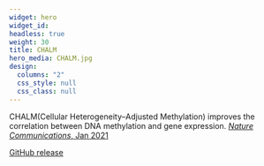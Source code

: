 ```yaml
---
widget: hero
widget_id:
headless: true
weight: 30
title: CHALM
hero_media: CHALM.jpg
design:
  columns: "2"
  css_style: null
  css_class: null
---
```

CHALM(Cellular Heterogeneity–Adjusted Methylation) improves the correlation between DNA methylation and gene expression. [*Nature Communications*, Jan 2021](https://doi.org/10.1038/s41467-020-20492-7)

[GitHub release](https://github.com/JiejunShi/CHALM)
